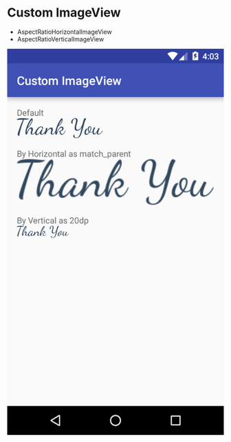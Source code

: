 # Custom ImageView
- AspectRatioHorizontalImageView
- AspectRatioVerticalImageView

![Custom ImageView](https://github.com/luongvo/AndroidCustomUI/blob/master/CustomImageView/screenshots/device-2016-05-19-150338.png)
